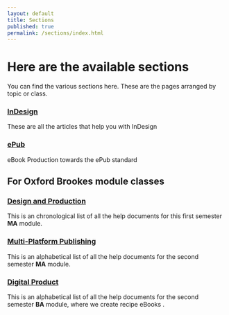 ```yaml
---
layout: default
title: Sections
published: true
permalink: /sections/index.html
---
```

# Here are the available sections
You can find the various sections here. These are the pages arranged by topic or class.

### [InDesign](/sections/indesign)
These are all the articles that help you with InDesign

### [ePub](/sections/epub)
eBook Production towards the ePub standard

## For Oxford Brookes module classes
### [Design and Production](/sections/designandproduction)
This is an chronological list of all the help documents for this first semester **MA** module.

### [Multi-Platform Publishing](/sections/multiplatform)
This is an alphabetical list of all the help documents for the second semester **MA** module.

### [Digital Product](/sections/digitalproduct)
This is an alphabetical list of all the help documents for the second semester **BA** module, where we create recipe eBooks .
